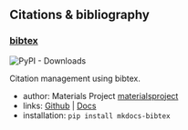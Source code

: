 
## Citations & bibliography

### [bibtex](https://github.com/materialsproject/mkdocs-bibtex)

<img alt="PyPI - Downloads" src="https://img.shields.io/pypi/dm/mkdocs-bibtex">

Citation management using bibtex.

- author: Materials Project [materialsproject](https://github.com/materialsproject)
- links: [Github](https://github.com/materialsproject/mkdocs-bibtex) \| [Docs](https://github.com/materialsproject/mkdocs-bibtex/blob/master/README.md)
- installation: `pip install mkdocs-bibtex`
